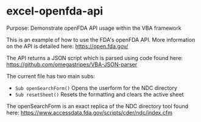# excel-openfda-api
Purpose: Demonstrate openFDA API usage within the VBA framework


This is an example of how to use the FDA's openFDA API. More information on the API is detailed here: https://open.fda.gov/


The API returns a JSON script which is parsed using code found here: https://github.com/omegastripes/VBA-JSON-parser


The current file has two main subs:
- `Sub openSearchForm()` Opens the userform for the NDC directory
- `Sub resetSheet()` Resets the formatting and clears the active sheet


The openSearchForm is an exact replica of the NDC directory tool found here: https://www.accessdata.fda.gov/scripts/cder/ndc/index.cfm
